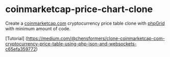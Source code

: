 # coinmarketcap-price-chart-clone
Create a [coinmarketcap.com](coinmarketcap.com) cryptocurrency price table clone with [phpGrid](https://phpgrid.com) with minimum amount of code.

[Tutorial]
(https://medium.com/@chensformers/clone-coinmarketcap-com-cryptocurrency-price-table-using-php-json-and-websockets-c65efa359772)
